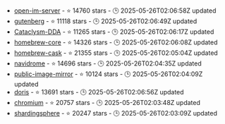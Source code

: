 - [open-im-server](https://github.com/openimsdk/open-im-server) - ⭐ 14760 stars - 🕒 2025-05-26T02:06:58Z updated
- [gutenberg](https://github.com/WordPress/gutenberg) - ⭐ 11118 stars - 🕒 2025-05-26T02:06:49Z updated
- [Cataclysm-DDA](https://github.com/CleverRaven/Cataclysm-DDA) - ⭐ 11265 stars - 🕒 2025-05-26T02:06:17Z updated
- [homebrew-core](https://github.com/Homebrew/homebrew-core) - ⭐ 14326 stars - 🕒 2025-05-26T02:06:08Z updated
- [homebrew-cask](https://github.com/Homebrew/homebrew-cask) - ⭐ 21355 stars - 🕒 2025-05-26T02:05:04Z updated
- [navidrome](https://github.com/navidrome/navidrome) - ⭐ 14696 stars - 🕒 2025-05-26T02:04:35Z updated
- [public-image-mirror](https://github.com/DaoCloud/public-image-mirror) - ⭐ 10124 stars - 🕒 2025-05-26T02:04:09Z updated
- [doris](https://github.com/apache/doris) - ⭐ 13691 stars - 🕒 2025-05-26T02:06:56Z updated
- [chromium](https://github.com/chromium/chromium) - ⭐ 20757 stars - 🕒 2025-05-26T02:03:48Z updated
- [shardingsphere](https://github.com/apache/shardingsphere) - ⭐ 20247 stars - 🕒 2025-05-26T02:03:09Z updated
